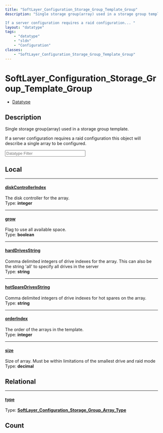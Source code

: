 ```yaml
---
title: "SoftLayer_Configuration_Storage_Group_Template_Group"
description: "Single storage group(array) used in a storage group template. 

If a server configuration requires a raid configuration... "
layout: "datatype"
tags:
    - "datatype"
    - "sldn"
    - "Configuration"
classes:
    - "SoftLayer_Configuration_Storage_Group_Template_Group"
---
```


# SoftLayer_Configuration_Storage_Group_Template_Group
<div id='service-datatype'>
    <ul id='sldn-reference-tabs'>
        <li id='datatype'> <a href='/reference/datatypes/SoftLayer_Configuration_Storage_Group_Template_Group' >Datatype</a></li>
    </ul>
</div>

## Description 


Single storage group(array) used in a storage group template. 

If a server configuration requires a raid configuration this object will describe a single array to be configured. 





<!-- Filer BEGIN -->
<div class="view-filters">
        <div class="clearfix">
            <div class="search-input-box">
                <input placeholder="Datatype Filter" onkeyup="titleSearch(inputId='prop-input', divId='properties', elementClass='prop-row')" 
                    type="text" id="prop-input" value="" size="30" maxlength="128" class="form-text">
            </div>
        </div>
</div>
<!-- Filer END -->

<div id="properties" class="content">
<div id="localProperties" class="prop-content" >

## Local
<div class="prop-row">

-----
[diskControllerIndex]: #diskcontrollerindex
#### [diskControllerIndex]
The disk controller for the array.  
<span class="type-label">Type: </span>**integer**  



</div>
<div class="prop-row">

-----
[grow]: #grow
#### [grow]
Flag to use all available space.  
<span class="type-label">Type: </span>**boolean**  



</div>
<div class="prop-row">

-----
[hardDrivesString]: #harddrivesstring
#### [hardDrivesString]
Comma delimited integers of drive indexes for the array. This can also be the string 'all' to specify all drives in the server   
<span class="type-label">Type: </span>**string**  



</div>
<div class="prop-row">

-----
[hotSpareDrivesString]: #hotsparedrivesstring
#### [hotSpareDrivesString]
Comma delimited integers of drive indexes for hot spares on the array.   
<span class="type-label">Type: </span>**string**  



</div>
<div class="prop-row">

-----
[orderIndex]: #orderindex
#### [orderIndex]
The order of the arrays in the template.  
<span class="type-label">Type: </span>**integer**  



</div>
<div class="prop-row">

-----
[size]: #size
#### [size]
Size of array. Must be within limitations of the smallest drive and raid mode  
<span class="type-label">Type: </span>**decimal**  



</div>
</div>
<!-- LOCAL PROPERTY END -->

<div id="relationalProperties"  class="prop-content" >

## Relational
<div class="prop-row">

-----
[type]: #type
#### [type]
  
<span class="type-label">Type: </span>**<a href='/reference/datatypes/SoftLayer_Configuration_Storage_Group_Array_Type'>SoftLayer_Configuration_Storage_Group_Array_Type </a>**  



</div>

## Count
</div>


